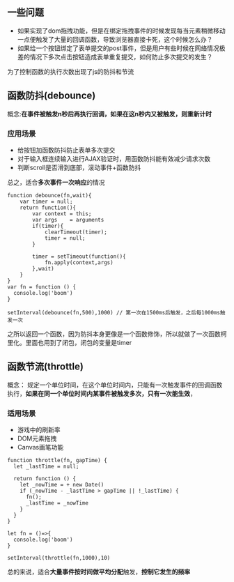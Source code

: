 ## 一些问题
*  如果实现了dom拖拽功能，但是在绑定拖拽事件的时候发现每当元素稍微移动一点便触发了大量的回调函数，导致浏览器直接卡死，这个时候怎么办？
* 如果给一个按钮绑定了表单提交的post事件，但是用户有些时候在网络情况极差的情况下多次点击按钮造成表单重复提交，如何防止多次提交的发生？

为了控制函数的执行次数出现了js的防抖和节流
## 函数防抖(debounce)
概念:**在事件被触发n秒后再执行回调，如果在这n秒内又被触发，则重新计时**
### 应用场景
* 给按钮加函数防抖防止表单多次提交
* 对于输入框连续输入进行AJAX验证时，用函数防抖能有效减少请求次数
* 判断scroll是否滑到底部，滚动事件+函数防抖

总之，适合**多次事件一次响应**的情况
````
function debounce(fn,wait){
    var timer = null;
    return function(){
        var context = this;
        var args    = arguments
        if(timer){
            clearTimeout(timer);
            timer = null;
        }

        timer = setTimeout(function(){
            fn.apply(context,args)
        },wait)
    }
}
var fn = function () {
  console.log('boom')
}

setInterval(debounce(fn,500),1000) // 第一次在1500ms后触发，之后每1000ms触发一次
````
之所以返回一个函数，因为防抖本身更像是一个函数修饰，所以就做了一次函数柯里化。里面也用到了闭包，闭包的变量是timer
## 函数节流(throttle)
概念： 规定一个单位时间，在这个单位时间内，只能有一次触发事件的回调函数执行，**如果在同一个单位时间内某事件被触发多次，只有一次能生效**，
### 适用场景
* 游戏中的刷新率
* DOM元素拖拽
* Canvas画笔功能
````
function throttle(fn, gapTime) {
  let _lastTime = null;

  return function () {
    let _nowTime = + new Date()
    if (_nowTime - _lastTime > gapTime || !_lastTime) {
      fn();
      _lastTime = _nowTime
    }
  }
}

let fn = ()=>{
  console.log('boom')
}

setInterval(throttle(fn,1000),10)
````
总的来说，适合**大量事件按时间做平均分配**触发，**控制它发生的频率**
